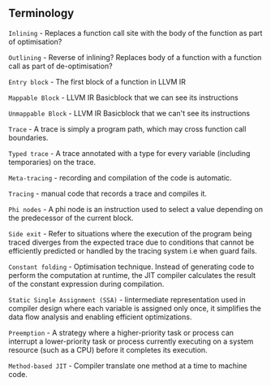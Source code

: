 ## Terminology

`Inlining` - Replaces a function call site with the body of the function as part of optimisation?

`Outlining` - Reverse of inlining? Replaces  body of a function with a function call as part of de-optimisation?

`Entry block` - The first block of a function in LLVM IR

`Mappable Block` - LLVM IR Basicblock that we can see its instructions

`Unmappable Block` - LLVM IR Basicblock that we can't see its instructions

`Trace` - A trace is simply a program path, which may cross function call boundaries.

`Typed trace` - A trace annotated with a type for every variable (including temporaries) on the trace.

`Meta-tracing` - recording and compilation of the code is automatic.

`Tracing` - manual code that records a trace and compiles it.

`Phi nodes` - A phi node is an instruction used to select a value depending on the predecessor of the current block.

`Side exit` - Refer to situations where the execution of the program being traced diverges from the expected trace due to conditions that cannot be efficiently predicted or handled by the tracing system i.e when guard fails.

`Constant folding` - Optimisation technique. Instead of generating code to perform the computation at runtime, the JIT compiler calculates the result of the constant expression during compilation.

`Static Single Assignment (SSA)` - Iintermediate representation used in compiler design where each variable is assigned only once, it simplifies the data flow analysis and enabling efficient optimizations.

`Preemption`  - A strategy where a higher-priority task or process can interrupt a lower-priority task or process currently executing on a system resource (such as a CPU) before it completes its execution.

`Method-based JIT` - Compiler translate one method at a time to machine code.

